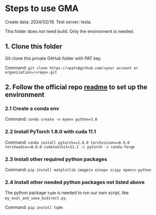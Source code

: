 # Steps to use GMA
Create data: 2024/02/19. Test server: tesla.

This folder does not need build. Only the environment is needed.
## 1. Clone this folder
Git clone this private GitHub folder with PAT key.

Command: `git clone https://<pat>@github.com/<your account or organization>/<repo>.git`

## 2. Follow the official repo [readme](https://github.com/Spritea/GMA?tab=readme-ov-file#environments) to set up the environment

### 2.1 Create a conda env
Command: `conda create -n myenv python=3.8`

### 2.2 Install PyTorch 1.8.0 with cuda 11.1
Command: `conda install pytorch==1.8.0 torchvision==0.9.0 torchaudio==0.8.0 cudatoolkit=11.1 -c pytorch -c conda-forge`

### 2.3 Install other required python packages
Command: `pip install matplotlib imageio einops scipy opencv-python`

### 2.4 Install other needed python packages not listed above
The python package `tqdm` is needed to run our own script, like `my_eval_and_save_bidirect.py`.

Command: `pip install tqdm`